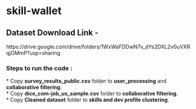# skill-wallet
<h2> Dataset Download Link - </h2> https://drive.google.com/drive/folders/1WxWaFDDwN7v_dYs2DXL2v0uVXRqjOMmP?usp=sharing
<br>
<h3>Steps to run the code :</h3>
* Copy <b>survey_results_public.csv</b> folder to <b>user_processing</b> and <b>collaborative filtering</b>.<br>
* Copy <b>dice_com-job_us_sample.csv</b> folder to <b>collaborative filtering</b>.<br>
* Copy <b>Cleaned dataset</b> folder to <b>skills and dev profile clustering</b>.<br>

